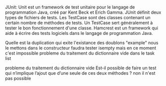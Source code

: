 JUnit:
Unit est un framework de test unitaire pour le langage de programmation Java,
créé par Kent Beck et Erich Gamma. JUnit définit deux types de fichiers
de tests. Les TestCase sont des classes contenant un certain nombre
de méthodes de tests. Un TestCase sert généralement à tester le bon
fonctionnement d'une classe.
Hamcrest est un framework qui aide à écrire des tests logiciels dans
le langage 
de programmation Java.

Quelle est la duplication qui exite 
l'existance des doublons  "example"
nous le mettons dans le constructeur 
 faudra tester isempty mais en ce moment c'est impossible 
probleme du traitement du dictionnaire vide  dans le task list

probleme du traitement du dictionnaire vide 
Est-il possible de faire un test qui n’implique l’ajout que d’une seule de ces deux méthodes ?
non il n'est pas possible 


